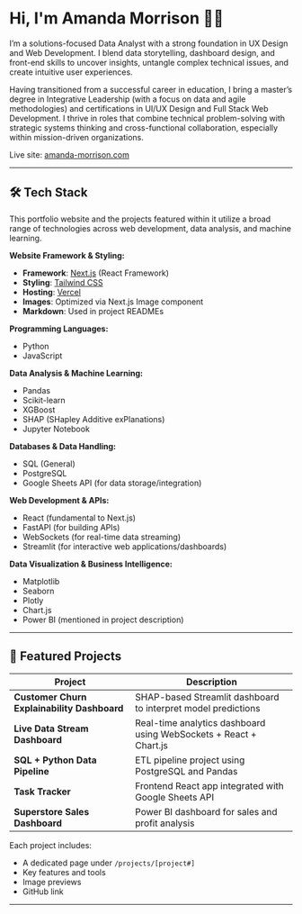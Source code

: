 # Hi, I'm Amanda Morrison 👋🏻


I’m a solutions-focused Data Analyst with a strong foundation in UX Design and Web Development. I blend data storytelling, dashboard design, and front-end skills to uncover insights, untangle complex technical issues, and create intuitive user experiences.

Having transitioned from a successful career in education, I bring a master’s degree in Integrative Leadership (with a focus on data and agile methodologies) and certifications in UI/UX Design and Full Stack Web Development. I thrive in roles that combine technical problem-solving with strategic systems thinking and cross-functional collaboration, especially within mission-driven organizations.

Live site: [amanda-morrison.com](https://www.amanda-morrison.com)

---

## 🛠️ Tech Stack

This portfolio website and the projects featured within it utilize a broad range of technologies across web development, data analysis, and machine learning.

**Website Framework & Styling:**
- **Framework**: [Next.js](https://nextjs.org/) (React Framework)
- **Styling**: [Tailwind CSS](https://tailwindcss.com/)
- **Hosting**: [Vercel](https://vercel.com/)
- **Images**: Optimized via Next.js Image component
- **Markdown**: Used in project READMEs

**Programming Languages:**
- Python
- JavaScript

**Data Analysis & Machine Learning:**
- Pandas
- Scikit-learn
- XGBoost
- SHAP (SHapley Additive exPlanations)
- Jupyter Notebook

**Databases & Data Handling:**
- SQL (General)
- PostgreSQL
- Google Sheets API (for data storage/integration)

**Web Development & APIs:**
- React (fundamental to Next.js)
- FastAPI (for building APIs)
- WebSockets (for real-time data streaming)
- Streamlit (for interactive web applications/dashboards)

**Data Visualization & Business Intelligence:**
- Matplotlib
- Seaborn
- Plotly
- Chart.js
- Power BI (mentioned in project description)

---

## 🧠 Featured Projects

| Project | Description |
|--------|-------------|
| **Customer Churn Explainability Dashboard** | SHAP-based Streamlit dashboard to interpret model predictions |
| **Live Data Stream Dashboard** | Real-time analytics dashboard using WebSockets + React + Chart.js |
| **SQL + Python Data Pipeline** | ETL pipeline project using PostgreSQL and Pandas |
| **Task Tracker** | Frontend React app integrated with Google Sheets API |
| **Superstore Sales Dashboard** | Power BI dashboard for sales and profit analysis |

Each project includes:

- A dedicated page under `/projects/[project#]`
- Key features and tools
- Image previews
- GitHub link

---


